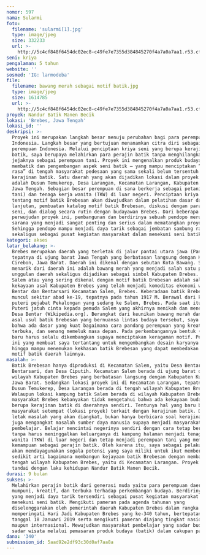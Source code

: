 ```yaml
---
nomor: 597
nama: Sularmi
foto:
  filename: 'sularmi[1].jpg'
  type: image/jpeg
  size: 332233
  url: >-
    http://5c4cf848f6454dc02ec8-c49fe7e7355d384845270f4a7a0a7aa1.r53.cf2.rackcdn.com/a64b8ddf-cdfd-4418-a3c3-c27f0164e7bf/sularmi[1].jpg
seni: kriya
pengalaman: 5 tahun
website: ''
sosmed: 'IG: larmodeba'
file:
  filename: bawang merah sebagai motif batik.jpg
  type: image/jpeg
  size: 1614785
  url: >-
    http://5c4cf848f6454dc02ec8-c49fe7e7355d384845270f4a7a0a7aa1.r53.cf2.rackcdn.com/b717f3fa-79e0-40d0-acb6-401070bcbcde/bawang%20merah%20sebagai%20motif%20batik.jpg
proyek: Nandur Batik Manen Becik
lokasi: 'Brebes, Jawa Tengah'
lokasi_id: ''
deskripsi: >-
  Proyek ini merupakan langkah besar menuju perubahan bagi para perempuan
  Indonesia. Langkah besar yang bertujuan menanamkan citra diri sebagai
  perempuan Indonesia. Melalui penciptaan kriya seni yang berupa kerajinan
  batik, saya berupaya melahirkan para perajin batik tanpa menghilangkan
  jejaknya sebagai perempuan tani. Proyek ini mengenalkan produk budaya – proses
  membatik dan pengembangan aspek seni batik – yang mampu menciptakan “sambung
  rasa” di tengah masyarakat pedesaan yang sama sekali belum tersentuh dengan
  kerajinan batik. Satu daerah yang akan dijadikan lokasi dalam proyek ini
  adalah Dusun Temukerep, Desa Larangan, Kecamatan Larangan, Kabupaten Brebes,
  Jawa Tengah. Sebagian besar perempuan di sana berkerja sebagai petani (buruh
  tani) dan tenaga kerja wanita (TKW) di luar negeri. Penciptaan kriya seni
  tentang motif batik Brebesan akan diwujudkan dalam pelatihan dasar dan
  lanjutan, pembuatan katalog motif batik Brebesan, diskusi dengan para pelaku
  seni, dan dialog secara rutin dengan budayawan Brebes. Dari beberapa proses
  perwujudan proyek ini, pembangunan dan berdirinya sebuah pendopo merupakan
  sarana yang menjadi sangat penting dan serius dalam mematangkan proyek ini.
  Sehingga pendopo mampu menjadi daya tarik sebagai jembatan sambung rasa
  sekaligus sebagai pusat kegiatan masyarakat dalam menekuni seni batik.
kategori: akses
latar_belakang: >-
  Brebes merupakan daerah yang terletak di jalur pantai utara jawa (Pantura),
  tepatnya di ujung barat Jawa Tengah yang berbatasan langsung dengan Kabupaten
  Cirebon, Jawa Barat. Daerah ini dikenal dengan sebutan Kota Bawang. Sisi
  menarik dari daerah ini adalah bawang merah yang menjadi salah satu produk
  unggulan daerah sekaligus dijadikan sebagai simbol Kabupaten Brebes. Batik
  Salem atau yang sering dikenal dengan motif batik Brebesan adalah salah satu
  kekayaan asal Kabupaten Brebes yang telah menjadi komoditas ekonomi warga Desa
  Bentar dan Bentarsari Kecamatan Salem, Brebes. Keberadaan batik Brebesan
  muncul sekitar abad ke-19, tepatnya pada tahun 1917 M. Berawal dari kedatangan
  puteri pejabat Pekalongan yang sedang ke Salem, Brebes. Pada saat itu, Sang
  Puteri jatuh cinta kepada pemuda Salem yang akhirnya menikah dan menetap di
  Desa Bentar (Wikipedia.org). Berangkat dari keunikan bawang merah dan cerita
  asal usul batik Brebesan yang bernuansa lintas budaya tersebut, saya meyakini
  bahwa ada dasar yang kuat bagaimana cara pandang perempuan yang kreatif,
  terbuka, dan senang memeluk masa depan. Pada perkembangannya bentuk (motif)
  baru harus selalu dikembangkan supaya menciptakan keragaman motif. Persoalan
  ini yang membuat saya tertantang untuk mengembangkan desain karyanya (motif)
  hingga mampu menemukan kekhasan batik Brebesan yang dapat membedakan dengan
  motif batik daerah lainnya.
masalah: >-
  Batik Brebesan hanya diproduksi di Kecamatan Salem, yaitu Desa Bentar, Desa
  Bentarsari, dan Desa Ciputih. Kecamatan Salem berada di ujung barat daya
  wilayah Kabupaten Brebes yang berbatasan langsung dengan Kabupaten Kuningan,
  Jawa Barat. Sedangkan lokasi proyek ini di Kecamatan Larangan, tepatnya di
  Dusun Temukerep, Desa Larangan berada di tengah wilayah Kabupaten Brebes.
  Walaupun lokasi kampung batik Salem berada di wilayah Kabupaten Brebes. Namun
  masyarakat Brebes kebanyakan tidak mengetahui bahwa ada kekayaan budaya yang
  berupa kerajinan batik di daerahnya sendiri. Tentunya hal yang baru bagi
  masyarakat setempat (lokasi proyek) terkait dengan kerajinan batik. Di sini
  letak masalah yang akan diangkat, bukan hanya berbicara soal kerajinan batik
  juga mengangkat masalah sumber daya manusia supaya menjadi masyarakat
  pembelajar. Belajar mencintai negerinya sendiri dengan cara tetap berkarya
  tanpa harus meninggalkan keluarganya di kampung halaman menjadi tenaga kerja
  wanita (TKW) di luar negeri dan tetap menjadi perempuan tani yang memiliki
  kemampuan sebagai perajin batik. Oleh karena itu, saya sebagai pelaku seni
  akan mendayagunakan segala potensi yang saya miliki untuk ikut memberikan
  sedikit arti bagaimana membangun kejayaan batik Brebesan dengan membawanya di
  tengah wilayah Kabupaten Brebes, yaitu di Kecamatan Larangan. Proyek ini saya
  tandai dengan laku kehidupan Nandur Batik Manen Becik.
durasi: 9 bulan
sukses: >-
  Melahirkan perajin batik dari generasi muda yaitu para perempuan daerah yang
  mumpuni, kreatif, dan terbuka terhadap perkembangan budaya. Berdirinya pendopo
  yang menjadi daya tarik tersendiri sebagai pusat kegiatan masyarakat dalam
  menekuni seni batik. Mengikuti pameran pada agenda tahunan yang
  diselenggarakan oleh pemerintah daerah Kabupaten Brebes dalam rangka
  memperingati Hari Jadi Kabupaten Brebes yang ke-340 tahun, bertepatan pada
  tanggal 18 Januari 2019 serta mengikuti pameran diajang tingkat nasional
  maupun internasional. Mewujudkan masyarakat pembelajar yang sadar budaya dan
  sadar wisata melalui pemasaran produk budaya (batik) dalam cakupan pariwisata.
dana: '340'
submission_id: 5aad92e2df93c30d0af7aa8a
---
```


